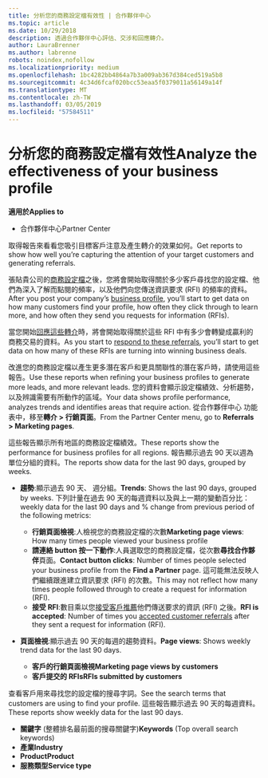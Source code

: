 ```yaml
---
title: 分析您的商務設定檔有效性 | 合作夥伴中心
ms.topic: article
ms.date: 10/29/2018
description: 透過合作夥伴中心評估、交涉和回應轉介。
author: LauraBrenner
ms.author: labrenne
robots: noindex,nofollow
ms.localizationpriority: medium
ms.openlocfilehash: 1bc4282bb4864a7b3a009ab367d384ced519a5b8
ms.sourcegitcommit: 4c34d6fcaf020bcc53eaa5f0379011a56149a14f
ms.translationtype: MT
ms.contentlocale: zh-TW
ms.lasthandoff: 03/05/2019
ms.locfileid: "57584511"
---
```

# <a name="analyze-the-effectiveness-of-your-business-profile"></a><span data-ttu-id="70c28-103">分析您的商務設定檔有效性</span><span class="sxs-lookup"><span data-stu-id="70c28-103">Analyze the effectiveness of your business profile</span></span>
<!-- 
https://go.microsoft.com/fwlink/?linkid=849120
-->

<span data-ttu-id="70c28-104">**適用於**</span><span class="sxs-lookup"><span data-stu-id="70c28-104">**Applies to**</span></span>

-  <span data-ttu-id="70c28-105">合作夥伴中心</span><span class="sxs-lookup"><span data-stu-id="70c28-105">Partner Center</span></span>

<span data-ttu-id="70c28-106">取得報告來看看您吸引目標客戶注意及產生轉介的效果如何。</span><span class="sxs-lookup"><span data-stu-id="70c28-106">Get reports to show how well you’re capturing the attention of your target customers and generating referrals.</span></span>

<span data-ttu-id="70c28-107">張貼貴公司的[商務設定檔](create-a-marketing-profile.md)之後，您將會開始取得關於多少客戶尋找您的設定檔、他們為深入了解而點閱的頻率，以及他們向您傳送資訊要求 (RFI) 的頻率的資料。</span><span class="sxs-lookup"><span data-stu-id="70c28-107">After you post your company’s [business profile](create-a-marketing-profile.md), you’ll start to get data on how many customers find your profile, how often they click through to learn more, and how often they send you requests for information (RFIs).</span></span> 

<span data-ttu-id="70c28-108">當您開始[回應這些轉介](responding-to-referrals.md)時，將會開始取得關於這些 RFI 中有多少會轉變成贏利的商務交易的資料。</span><span class="sxs-lookup"><span data-stu-id="70c28-108">As you start to [respond to these referrals](responding-to-referrals.md), you’ll start to get data on how many of these RFIs are turning into winning business deals.</span></span>

<span data-ttu-id="70c28-109">改進您的商務設定檔以產生更多潛在客戶和更具關聯性的潛在客戶時，請使用這些報告。</span><span class="sxs-lookup"><span data-stu-id="70c28-109">Use these reports when refining your business profiles to generate more leads, and more relevant leads.</span></span> <span data-ttu-id="70c28-110">您的資料會顯示設定檔績效、分析趨勢，以及辨識需要有所動作的區域。</span><span class="sxs-lookup"><span data-stu-id="70c28-110">Your data shows profile performance, analyzes trends and identifies areas that require action.</span></span> <span data-ttu-id="70c28-111">從合作夥伴中心 功能表中，移至**轉介 > 行銷頁面**。</span><span class="sxs-lookup"><span data-stu-id="70c28-111">From the Partner Center menu, go to **Referrals > Marketing pages**.</span></span>

<span data-ttu-id="70c28-112">這些報告顯示所有地區的商務設定檔績效。</span><span class="sxs-lookup"><span data-stu-id="70c28-112">These reports show the performance for business profiles for all regions.</span></span> <span data-ttu-id="70c28-113">報告顯示過去 90 天以週為單位分組的資料。</span><span class="sxs-lookup"><span data-stu-id="70c28-113">The reports show data for the last 90 days, grouped by weeks.</span></span>

*  <span data-ttu-id="70c28-114">**趨勢**:顯示過去 90 天、 週分組。</span><span class="sxs-lookup"><span data-stu-id="70c28-114">**Trends**: Shows the last 90 days, grouped by weeks.</span></span> <span data-ttu-id="70c28-115">下列計量在過去 90 天的每週資料以及與上一期的變動百分比：</span><span class="sxs-lookup"><span data-stu-id="70c28-115">weekly data for the last 90 days and % change from previous period of the following metrics:</span></span>

   * <span data-ttu-id="70c28-116">**行銷頁面檢視**:人檢視您的商務設定檔的次數</span><span class="sxs-lookup"><span data-stu-id="70c28-116">**Marketing page views**: How many times people viewed your business profile</span></span>
   * <span data-ttu-id="70c28-117">**請連絡 button 按一下動作**:人員選取您的商務設定檔，從次數**尋找合作夥伴**頁面。</span><span class="sxs-lookup"><span data-stu-id="70c28-117">**Contact button clicks**: Number of times people selected your business profile from the **Find a Partner** page.</span></span> <span data-ttu-id="70c28-118">這可能無法反映人們繼續跟進建立資訊要求 (RFI) 的次數。</span><span class="sxs-lookup"><span data-stu-id="70c28-118">This may not reflect how many times people followed through to create a request for information (RFI).</span></span>
   * <span data-ttu-id="70c28-119">**接受 RFI**:數目乘以您[接受客戶推薦](responding-to-referrals.md)他們傳送要求的資訊 (RFI) 之後。</span><span class="sxs-lookup"><span data-stu-id="70c28-119">**RFI is accepted**: Number of times you [accepted customer referrals](responding-to-referrals.md) after they sent a request for information (RFI).</span></span>


*  <span data-ttu-id="70c28-120">**頁面檢視**:顯示過去 90 天的每週的趨勢資料。</span><span class="sxs-lookup"><span data-stu-id="70c28-120">**Page views**: Shows weekly trend data for the last 90 days.</span></span>
   *  <span data-ttu-id="70c28-121">**客戶的行銷頁面檢視**</span><span class="sxs-lookup"><span data-stu-id="70c28-121">**Marketing page views by customers**</span></span>
   *  <span data-ttu-id="70c28-122">**客戶提交的 RFIs**</span><span class="sxs-lookup"><span data-stu-id="70c28-122">**RFIs submitted by customers**</span></span>

<span data-ttu-id="70c28-123">查看客戶用來尋找您的設定檔的搜尋字詞。</span><span class="sxs-lookup"><span data-stu-id="70c28-123">See the search terms that customers are using to find your profile.</span></span> <span data-ttu-id="70c28-124">這些報告顯示過去 90 天的每週資料。</span><span class="sxs-lookup"><span data-stu-id="70c28-124">These reports show weekly data for the last 90 days.</span></span>

*  <span data-ttu-id="70c28-125">**關鍵字** (整體排名最前面的搜尋關鍵字)</span><span class="sxs-lookup"><span data-stu-id="70c28-125">**Keywords** (Top overall search keywords)</span></span> 
*  <span data-ttu-id="70c28-126">**產業**</span><span class="sxs-lookup"><span data-stu-id="70c28-126">**Industry**</span></span>
*  <span data-ttu-id="70c28-127">**Product**</span><span class="sxs-lookup"><span data-stu-id="70c28-127">**Product**</span></span>
*  <span data-ttu-id="70c28-128">**服務類型**</span><span class="sxs-lookup"><span data-stu-id="70c28-128">**Service type**</span></span>

